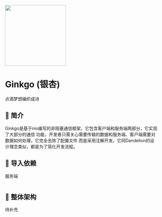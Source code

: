 <img src="https://i0.hdslb.com/bfs/album/ee28bce0f423e12882e335a9b94c3b56b8418439.png" height="200px" alt="">

# Ginkgo (银杏)
点滴梦想编织成诗

## 🍁 简介
Ginkgo是基于nio编写的非阻塞通信框架，它包含客户端和服务端两部分，它实现了大部分的通信
功能，开发者只需关心需要传输的数据和服务端、客户端需要对数据如何处理，它完全去除了配置文件
而是采用注解开发。它同Dandelion的设计理念类似，都是为了简化开发流程。

## 👒 导入依赖
服务端
```html

```

## 🌴 整体架构
待补充